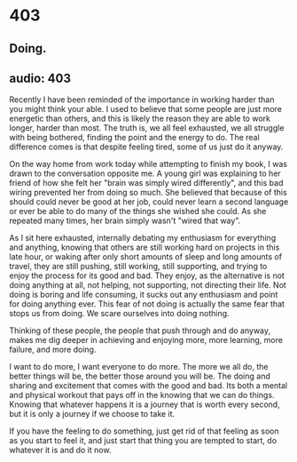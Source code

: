 # 403
## Doing.
audio: 403
---

Recently I have been reminded of the importance in working harder than you might think your able. I used to believe that some people are just more energetic than others, and this is likely the reason they are able to work longer, harder than most. The truth is, we all feel exhausted, we all struggle with being bothered, finding the point and the energy to do. The real difference comes is that despite feeling tired, some of us just do it anyway. 

On the way home from work today while attempting to finish my book, I was drawn to the conversation opposite me. A young girl was explaining to her friend of how she felt her "brain was simply wired differently", and this bad wiring prevented her from doing so much. She believed that because of this should could never be good at her job, could never learn a second language or ever be able to do many of the things she wished she could. As she repeated many times, her brain simply wasn't "wired that way".

As I sit here exhausted, internally debating my enthusiasm for everything and anything, knowing that others are still working hard on projects in this late hour, or waking after only short amounts of sleep and long amounts of travel, they are still pushing, still working, still supporting, and trying to enjoy the process for its good and bad. They enjoy, as the alternative is not doing anything at all, not helping, not supporting, not directing their life. Not doing is boring and life consuming, it sucks out any enthusiasm and point for doing anything ever. This fear of not doing is actually the same fear that stops us from doing. We scare ourselves into doing nothing. 

Thinking of these people, the people that push through and do anyway, makes me dig deeper in achieving and enjoying more, more learning, more failure, and more doing.

I want to do more, I want everyone to do more. The more we all do, the better things will be, the better those around you will be. The doing and sharing and excitement that comes with the good and bad. Its both a mental and physical workout that pays off in the knowing that we can do things. Knowing that whatever happens it is a journey that is worth every second, but it is only a journey if we choose to take it.

If you have the feeling to do something, just get rid of that feeling as soon as you start to feel it, and just start that thing you are tempted to start, do whatever it is and do it now.